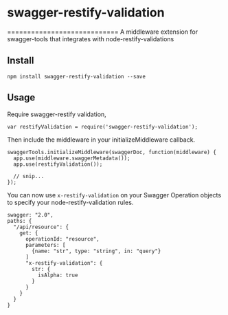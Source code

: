 # swagger-restify-validation
============================
A middleware extension for swagger-tools that integrates with node-restify-validations

## Install
```
npm install swagger-restify-validation --save
```

## Usage

Require swagger-restify validation,

```
var restifyValidation = require('swagger-restify-validation');
```

Then include the middleware in your initializeMiddleware callback.
```
swaggerTools.initializeMiddleware(swaggerDoc, function(middleware) {
  app.use(middleware.swaggerMetadata());
  app.use(restifyValidation());

  // snip...
});
```

You can now use `x-restify-validation` on your Swagger Operation objects to specify your node-restify-validation rules.
```
swagger: "2.0",
paths: {
  "/api/resource": {
    get: {
      operationId: "resource",
      parameters: [
        {name: "str", type: "string", in: "query"}
      ]
      "x-restify-validation": {
        str: {
          isAlpha: true
        }
      }
    }
  }
}

```
